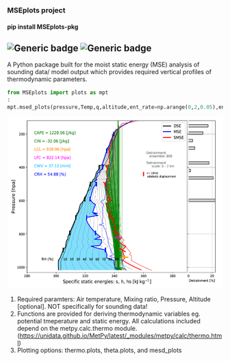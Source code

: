 ### MSEplots project
#### pip install MSEplots-pkg
![Generic badge](https://img.shields.io/badge/Python3.0-<COLOR>.svg)
![Generic badge](https://img.shields.io/badge/Metpy.svg)
------
A Python package built for the moist static energy (MSE) analysis of sounding data/ model output which provides required vertical profiles of thermodynamic parameters. 

```python
from MSEplots import plots as mpt
:
mpt.msed_plots(pressure,Temp,q,altitude,ent_rate=np.arange(0,2,0.05),entrain=True)
```
<img src="https://github.com/weiming9115/Working-Space/blob/master/MSEplots_metpy/demo.png" width="550" height="400">

1. Required paramters: Air temperature, Mixing ratio, Pressure, Altitude [optional]. NOT specifically for sounding data!
2. Functions are provided for deriving thermodynamic variables eg. potential tmeperature and static energy. All calculations included depend on the metpy.calc.thermo module.
(https://unidata.github.io/MetPy/latest/_modules/metpy/calc/thermo.html)
3. Plotting options: thermo.plots, theta.plots, and mesd_plots
